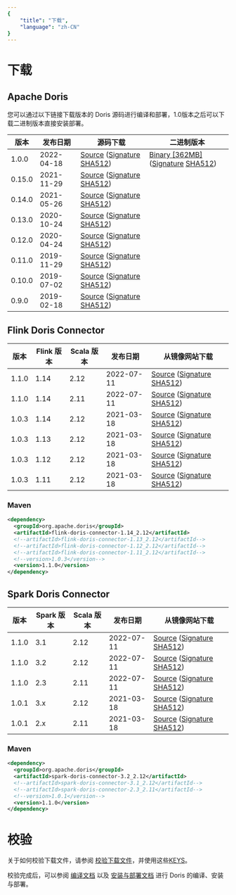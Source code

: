 ```yaml
---
{
    "title": "下载",
    "language": "zh-CN"
}
---
```


<!--
Licensed to the Apache Software Foundation (ASF) under one
or more contributor license agreements.  See the NOTICE file
distributed with this work for additional information
regarding copyright ownership.  The ASF licenses this file
to you under the Apache License, Version 2.0 (the
"License"); you may not use this file except in compliance
with the License.  You may obtain a copy of the License at

  http://www.apache.org/licenses/LICENSE-2.0

Unless required by applicable law or agreed to in writing,
software distributed under the License is distributed on an
"AS IS" BASIS, WITHOUT WARRANTIES OR CONDITIONS OF ANY
KIND, either express or implied.  See the License for the
specific language governing permissions and limitations
under the License.
-->

# 下载

## Apache Doris

您可以通过以下链接下载版本的 Doris 源码进行编译和部署，1.0版本之后可以下载二进制版本直接安装部署。

| 版本 | 发布日期 | 源码下载 | 二进制版本 |
|---|---|---| --- |
| 1.0.0 | 2022-04-18 | [Source](https://www.apache.org/dyn/closer.cgi/incubator/doris/1.0/1.0.0-incubating/apache-doris-1.0.0-incubating-src.tar.gz) ([Signature](https://www.apache.org/dyn/closer.cgi/incubator/doris/1.0/1.0.0-incubating/apache-doris-1.0.0-incubating-src.tar.gz.asc) [SHA512](https://www.apache.org/dyn/closer.cgi/incubator/doris/1.0/1.0.0-incubating/apache-doris-1.0.0-incubating-src.tar.gz.sha512))| [Binary [362MB]](https://www.apache.org/dyn/closer.cgi/incubator/doris/1.0/1.0.0-incubating/apache-doris-1.0.0-incubating-bin.tar.gz) ([Signature](https://www.apache.org/dyn/closer.cgi/incubator/doris/1.0/1.0.0-incubating/apache-doris-1.0.0-incubating-bin.tar.gz.asc) [SHA512](https://www.apache.org/dyn/closer.cgi/incubator/doris/1.0/1.0.0-incubating/apache-doris-1.0.0-incubating-bin.tar.gz.sha512))|
| 0.15.0 | 2021-11-29 | [Source](http://archive.apache.org/dist/incubator/doris/0.15.0-incubating/apache-doris-0.15.0-incubating-src.tar.gz) ([Signature](http://archive.apache.org/dist/incubator/doris/0.15.0-incubating/apache-doris-0.15.0-incubating-src.tar.gz.asc) [SHA512](http://archive.apache.org/dist/incubator/doris/0.15.0-incubating/apache-doris-0.15.0-incubating-src.tar.gz.sha512))||
| 0.14.0 | 2021-05-26 | [Source](https://archive.apache.org/dist/incubator/doris/0.14.0-incubating/apache-doris-0.14.0-incubating-src.tar.gz) ([Signature](https://archive.apache.org/dist/incubator/doris/0.14.0-incubating/apache-doris-0.14.0-incubating-src.tar.gz.asc) [SHA512](https://archive.apache.org/dist/incubator/doris/0.14.0-incubating/apache-doris-0.14.0-incubating-src.tar.gz.sha512))||
| 0.13.0 | 2020-10-24 | [Source](https://archive.apache.org/dist/incubator/doris/0.13.0-incubating/apache-doris-0.13.0-incubating-src.tar.gz) ([Signature](https://archive.apache.org/dist/incubator/doris/0.13.0-incubating/apache-doris-0.13.0-incubating-src.tar.gz.asc) [SHA512](https://archive.apache.org/dist/incubator/doris/0.13.0-incubating/apache-doris-0.13.0-incubating-src.tar.gz.sha512))||
| 0.12.0 | 2020-04-24 | [Source](https://archive.apache.org/dist/incubator/doris/0.12.0-incubating/apache-doris-0.12.0-incubating-src.tar.gz) ([Signature](https://archive.apache.org/dist/incubator/doris/0.12.0-incubating/apache-doris-0.12.0-incubating-src.tar.gz.asc) [SHA512](https://archive.apache.org/dist/incubator/doris/0.12.0-incubating/apache-doris-0.12.0-incubating-src.tar.gz.sha512)) ||
| 0.11.0 | 2019-11-29 | [Source](https://archive.apache.org/dist/incubator/doris/0.11.0-incubating/apache-doris-0.11.0-incubating-src.tar.gz) ([Signature](https://archive.apache.org/dist/incubator/doris/0.11.0-incubating/apache-doris-0.11.0-incubating-src.tar.gz.asc) [SHA512](https://archive.apache.org/dist/incubator/doris/0.11.0-incubating/apache-doris-0.11.0-incubating-src.tar.gz.sha512)) ||
| 0.10.0 | 2019-07-02 | [Source](https://archive.apache.org/dist/incubator/doris/0.10.0-incubating/apache-doris-0.10.0-incubating-src.tar.gz) ([Signature](https://archive.apache.org/dist/incubator/doris/0.10.0-incubating/apache-doris-0.10.0-incubating-src.tar.gz.asc) [SHA512](https://archive.apache.org/dist/incubator/doris/0.10.0-incubating/apache-doris-0.10.0-incubating-src.tar.gz.sha512)) ||
| 0.9.0 | 2019-02-18 | [Source](https://archive.apache.org/dist/incubator/doris/0.9.0-incubating/apache-doris-0.9.0-incubating-src.tar.gz) ([Signature](https://archive.apache.org/dist/incubator/doris/0.9.0-incubating/apache-doris-0.9.0-incubating-src.tar.gz.asc) [SHA512](https://archive.apache.org/dist/incubator/doris/0.9.0-incubating/apache-doris-0.9.0-incubating-src.tar.gz.sha512)) ||


## Flink Doris Connector

| 版本 | Flink 版本 | Scala 版本 | 发布日期 | 从镜像网站下载 |
|---|---|---|---|---|
| 1.1.0 | 1.14 | 2.12 | 2022-07-11 | [Source](https://dist.apache.org/repos/dist/release/doris/flink-connector/1.1.0/apache-doris-flink-connector-1.14_2.12-1.1.0-src.tar.gz) ([Signature](https://dist.apache.org/repos/dist/release/doris/flink-connector/1.1.0/apache-doris-flink-connector-1.14_2.12-1.1.0-src.tar.gz.asc) [SHA512](https://dist.apache.org/repos/dist/release/doris/flink-connector/1.1.0/apache-doris-flink-connector-1.14_2.12-1.1.0-src.tar.gz.sha512)) |
| 1.1.0 | 1.14 | 2.11 | 2022-07-11 | [Source](https://dist.apache.org/repos/dist/release/doris/flink-connector/1.1.0/apache-doris-flink-connector-1.14_2.11-1.1.0-src.tar.gz) ([Signature](https://dist.apache.org/repos/dist/release/doris/flink-connector/1.1.0/apache-doris-flink-connector-1.14_2.11-1.1.0-src.tar.gz.asc) [SHA512](https://dist.apache.org/repos/dist/release/doris/flink-connector/1.1.0/apache-doris-flink-connector-1.14_2.11-1.1.0-src.tar.gz.sha512)) |
| 1.0.3 | 1.14 | 2.12 | 2021-03-18 | [Source](https://www.apache.org/dyn/closer.cgi/incubator/doris/flink-connector/1.0.3/apache-doris-flink-connector-1.14_2.12-1.0.3-incubating-src.tar.gz) ([Signature](https://downloads.apache.org/incubator/doris/flink-connector/1.0.3/apache-doris-flink-connector-1.14_2.12-1.0.3-incubating-src.tar.gz.asc) [SHA512](https://downloads.apache.org/incubator/doris/flink-connector/1.0.3/apache-doris-flink-connector-1.14_2.12-1.0.3-incubating-src.tar.gz.sha512))|
| 1.0.3 | 1.13 | 2.12 | 2021-03-18 | [Source](https://www.apache.org/dyn/closer.cgi/incubator/doris/flink-connector/1.0.3/apache-doris-flink-connector-1.13_2.12-1.0.3-incubating-src.tar.gz) ([Signature](https://downloads.apache.org/incubator/doris/flink-connector/1.0.3/apache-doris-flink-connector-1.13_2.12-1.0.3-incubating-src.tar.gz.asc) [SHA512](https://downloads.apache.org/incubator/doris/flink-connector/1.0.3/apache-doris-flink-connector-1.13_2.12-1.0.3-incubating-src.tar.gz.sha512))|
| 1.0.3 | 1.12 | 2.12 | 2021-03-18 | [Source](https://www.apache.org/dyn/closer.cgi/incubator/doris/flink-connector/1.0.3/apache-doris-flink-connector-1.12_2.12-1.0.3-incubating-src.tar.gz) ([Signature](https://downloads.apache.org/incubator/doris/flink-connector/1.0.3/apache-doris-flink-connector-1.12_2.12-1.0.3-incubating-src.tar.gz.asc) [SHA512](https://downloads.apache.org/incubator/doris/flink-connector/1.0.3/apache-doris-flink-connector-1.12_2.12-1.0.3-incubating-src.tar.gz.sha512))|
| 1.0.3 | 1.11 | 2.12 | 2021-03-18 | [Source](https://www.apache.org/dyn/closer.cgi/incubator/doris/flink-connector/1.0.3/apache-doris-flink-connector-1.11_2.12-1.0.3-incubating-src.tar.gz) ([Signature](https://downloads.apache.org/incubator/doris/flink-connector/1.0.3/apache-doris-flink-connector-1.11_2.12-1.0.3-incubating-src.tar.gz.asc) [SHA512](https://downloads.apache.org/incubator/doris/flink-connector/1.0.3/apache-doris-flink-connector-1.11_2.12-1.0.3-incubating-src.tar.gz.sha512))|

### Maven

```xml
<dependency>
  <groupId>org.apache.doris</groupId>
  <artifactId>flink-doris-connector-1.14_2.12</artifactId>
  <!--artifactId>flink-doris-connector-1.13_2.12</artifactId-->
  <!--artifactId>flink-doris-connector-1.12_2.12</artifactId-->
  <!--artifactId>flink-doris-connector-1.11_2.12</artifactId-->
  <!--version>1.0.3</version-->
  <version>1.1.0</version>
</dependency>
```

## Spark Doris Connector

| 版本 | Spark 版本 | Scala 版本 | 发布日期 | 从镜像网站下载 |
|---|---|---|---|---|
| 1.1.0 | 3.1 | 2.12 | 2022-07-11 | [Source](https://dist.apache.org/repos/dist/release/doris/spark-connector/1.1.0/apache-doris-spark-connector-3.1_2.12-1.1.0-src.tar.gz) ([Signature](https://dist.apache.org/repos/dist/release/doris/spark-connector/1.1.0/apache-doris-spark-connector-3.1_2.12-1.1.0-src.tar.gz.asc) [SHA512](https://dist.apache.org/repos/dist/release/doris/spark-connector/1.1.0/apache-doris-spark-connector-3.1_2.12-1.1.0-src.tar.gz.sha512)) |
| 1.1.0 | 3.2 | 2.12 | 2022-07-11 | [Source](https://dist.apache.org/repos/dist/release/doris/spark-connector/1.1.0/apache-doris-spark-connector-3.2_2.12-1.1.0-src.tar.gz) ([Signature](hhttps://dist.apache.org/repos/dist/release/doris/spark-connector/1.1.0/apache-doris-spark-connector-3.2_2.12-1.1.0-src.tar.gz.asc) [SHA512](https://dist.apache.org/repos/dist/release/doris/spark-connector/1.1.0/apache-doris-spark-connector-3.2_2.12-1.1.0-src.tar.gz.sha512)) |
| 1.1.0 | 2.3 | 2.11 | 2022-07-11 | [Source](https://dist.apache.org/repos/dist/release/doris/spark-connector/1.1.0/apache-doris-spark-connector-2.3_2.11-1.1.0-src.tar.gz) ([Signature](https://dist.apache.org/repos/dist/release/doris/spark-connector/1.1.0/apache-doris-spark-connector-2.3_2.11-1.1.0-src.tar.gz.asc) [SHA512](https://dist.apache.org/repos/dist/release/doris/spark-connector/1.1.0/apache-doris-spark-connector-2.3_2.11-1.1.0-src.tar.gz.sha512)) |
| 1.0.1 | 3.x | 2.12 | 2021-03-18 | [Source](https://www.apache.org/dyn/closer.cgi/incubator/doris/spark-connector/1.0.1/apache-doris-spark-connector-3.1_2.12-1.0.1-incubating-src.tar.gz) ([Signature](https://downloads.apache.org/incubator/doris/spark-connector/1.0.1/apache-doris-spark-connector-3.1_2.12-1.0.1-incubating-src.tar.gz.asc) [SHA512](https://downloads.apache.org/incubator/doris/spark-connector/1.0.1/apache-doris-spark-connector-3.1_2.12-1.0.1-incubating-src.tar.gz.sha512))|
| 1.0.1 | 2.x | 2.11 | 2021-03-18 | [Source](https://www.apache.org/dyn/closer.cgi/incubator/doris/spark-connector/1.0.1/apache-doris-spark-connector-2.3_2.11-1.0.1-incubating-src.tar.gz) ([Signature](https://downloads.apache.org/incubator/doris/spark-connector/1.0.1/apache-doris-spark-connector-2.3_2.11-1.0.1-incubating-src.tar.gz.asc) [SHA512](https://downloads.apache.org/incubator/doris/spark-connector/1.0.1/apache-doris-spark-connector-2.3_2.11-1.0.1-incubating-src.tar.gz.sha512))|


### Maven

```xml
<dependency>
  <groupId>org.apache.doris</groupId>
  <artifactId>spark-doris-connector-3.2_2.12</artifactId>
  <!--artifactId>spark-doris-connector-3.1_2.12</artifactId-->
  <!--artifactId>spark-doris-connector-2.3_2.11</artifactId-->
  <!--version>1.0.1</version-->
  <version>1.1.0</version>
</dependency>
```

# 校验

关于如何校验下载文件，请参阅 [校验下载文件](../community/release-and-verify/release-verify.md)，并使用这些[KEYS](https://downloads.apache.org/incubator/doris/KEYS)。

校验完成后，可以参阅 [编译文档](../install/source-install/compilation.md) 以及 [安装与部署文档](../install/install-deploy.md) 进行 Doris 的编译、安装与部署。
